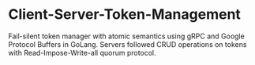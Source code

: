 # Client-Server-Token-Management
Fail-silent token manager with atomic semantics using gRPC and Google Protocol Buffers in GoLang.  Servers followed CRUD operations on tokens with Read-Impose-Write-all quorum protocol.
